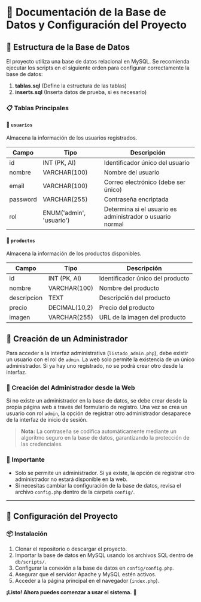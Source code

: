# 📌 Documentación de la Base de Datos y Configuración del Proyecto

## 📂 Estructura de la Base de Datos
El proyecto utiliza una base de datos relacional en MySQL. Se recomienda ejecutar los scripts en el siguiente orden para configurar correctamente la base de datos:

1. **tablas.sql** (Define la estructura de las tablas)
2. **inserts.sql** (Inserta datos de prueba, si es necesario)

### 📋 Tablas Principales

#### 🔹 `usuarios`
Almacena la información de los usuarios registrados.

| Campo      | Tipo           | Descripción                        |
|------------|--------------|--------------------------------|
| id         | INT (PK, AI) | Identificador único del usuario |
| nombre     | VARCHAR(100) | Nombre del usuario             |
| email      | VARCHAR(100) | Correo electrónico (debe ser único) |
| password   | VARCHAR(255) | Contraseña encriptada          |
| rol        | ENUM('admin', 'usuario') | Determina si el usuario es administrador o usuario normal |

#### 🔹 `productos`
Almacena la información de los productos disponibles.

| Campo      | Tipo           | Descripción                        |
|------------|--------------|--------------------------------|
| id         | INT (PK, AI) | Identificador único del producto |
| nombre     | VARCHAR(100) | Nombre del producto             |
| descripcion| TEXT         | Descripción del producto        |
| precio     | DECIMAL(10,2)| Precio del producto            |
| imagen     | VARCHAR(255) | URL de la imagen del producto  |

## 🔑 Creación de un Administrador

Para acceder a la interfaz administrativa (`listado_admin.php`), debe existir un usuario con el rol de `admin`. La web solo permite la existencia de un único administrador. Si ya hay uno registrado, no se podrá crear otro desde la interfaz.

### 🔹 Creación del Administrador desde la Web
Si no existe un administrador en la base de datos, se debe crear desde la propia página web a través del formulario de registro. Una vez se crea un usuario con rol `admin`, la opción de registrar otro administrador desaparece de la interfaz de inicio de sesión.

> **Nota:** La contraseña se codifica automáticamente mediante un algoritmo seguro en la base de datos, garantizando la protección de las credenciales.

### 📌 Importante
- Solo se permite un administrador. Si ya existe, la opción de registrar otro administrador no estará disponible en la web.
- Si necesitas cambiar la configuración de la base de datos, revisa el archivo `config.php` dentro de la carpeta `config/`.

---

## 🚀 Configuración del Proyecto

### 📦 Instalación
1. Clonar el repositorio o descargar el proyecto.
2. Importar la base de datos en MySQL usando los archivos SQL dentro de `db/scripts/`.
3. Configurar la conexión a la base de datos en `config/config.php`.
4. Asegurar que el servidor Apache y MySQL estén activos.
5. Acceder a la página principal en el navegador (`index.php`).


**¡Listo! Ahora puedes comenzar a usar el sistema.** 🎉

